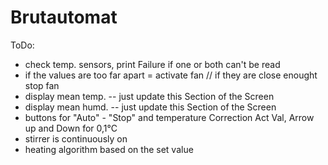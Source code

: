 # Brutautomat
ToDo:
- check temp. sensors, print Failure if one or both can't be read
- if the values are too far apart = activate fan // if they are close enought stop fan
- display mean temp. -- just update this Section of the Screen
- display mean humd. -- just update this Section of the Screen
- buttons for "Auto" - "Stop" and temperature Correction Act Val, Arrow up and Down for 0,1°C
- stirrer is continuously on
- heating algorithm based on the set value
